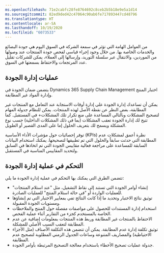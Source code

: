 ```yaml
---
ms.openlocfilehash: 71e2cabfc28fe8764692c8ceb2b5b18e9e5a1d14
ms.sourcegitcommit: 82ed9ded42c47064c90ab6fe717893447cd48796
ms.translationtype: HT
ms.contentlocale: ar-SA
ms.lasthandoff: 10/19/2020
ms.locfileid: "6073533"
---
```

من العوامل الهامة التي تؤثر في سمعة الشركة في السوق اليوم هي جودة البضائع والخدمات الخاصة بها. من خلال وجود إجراء قياسي لفحص جودة المنتجات عند وصولها من الموردين، والانتقال عبر سلسلة التوريد، وإرسالها إلى العملاء، يمكن للشركات تقليل عدد المرتجعات والاحتفاظ بسمعتها في السوق.

## <a name="quality-management-processes"></a>عمليات إدارة الجودة 

يتضمن ضمان الجودة في Dynamics 365 Supply Chain Management اختبار المنتج وإدارة المواد غير المطابقة.

يمكن أن تساعدك إدارة الجودة على إدارة أوقات الاستجابة عند التعامل مع المنتجات غير المطابقة، بغض النظر عن نقطة الأصل لهذه المنتجات.
يمكن للنظام جدولة المهام لتصحيح المشكلات وبالتالي المساعدة على منع تكرار تلك المشكلات+ في المستقبل. كما تتيح لك إدارة الجودة تعقب المشكلات (بما في ذلك المشكلات الداخلية) حسب نوع المشكلة ويسمح لك بتعريف الحلول إما على المدى القصير أو الطويل.

توفر إحصائيات حول مؤشرات الأداء الأساسية (KPIs) نظرة أعمق لمشكلات عدم المطابقة التي حدثت سابقاً والحلول التي تم تطبيقها لتصحيحها. يمكنك استخدام البيانات السابقة للمساعدة على مراجعة فعالية مقاييس الجودة التي تم اتخاذها في السابق ولتحديد المقاييس المناسبة في المستقبل.

## <a name="controlling-the-quality-management-process"></a>التحكم في عملية إدارة الجودة 

تتضمن الطرق التي يمكنك بها التحكم في عملية إدارة الجودة ما يلي:

- إنشاء أوامر الجودة التي تستند إلى نقاط التشغيل، مثل "عند استلام المنتجات" للعمليات الواردة أو "في حالة استلام المنتج" للعمليات الصادرة.
- توثيق نتائج الاختبار وتحديد ما إذا كانت النتائج تفي بمعايير الاختبار التي تم إنشاؤها ومستويات الجودة المقبولة.
- استخدام إدارة المستندات للحصول على مواصفات مفصلة حول المنتج والملاحظات الخاصة بالمستخدم كجزء من التقارير أثناء عملية الفحص.
- الاحتفاظ بالمنتجات غير المطابقة وربط هذه المنتجات بمعلومات إضافية عن عدم المطابقة لتعقب السبب الأصلي للمشكلة.
- توثيق تكلفة إدارة عدم المطابقة. يمكن أن تتضمن هذه التكلفة الأصناف (مثل الأجزاء الاحتياطية) والمصاريف المتنوعة وساعات الجدول الزمني المطلوبة لتصحيح عدم المطابقة.
- جدولة عمليات تصحيح الأخطاء باستخدام معالجة التصحيح المرتبطة بأوامر الجودة.
